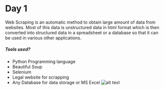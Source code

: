 # Day 1
Web Scraping is an automatic method to obtain large amount of data from websites. Most of this data is unstructured data in html format which is then converted into structured data in a spreadsheet or a database so that it can be used in various other applications.

##### Tools used?
- Python Programming language
- Beautiful Soup
- Selenium
- Legal website for scrapping
- Any Database for data storage or MS Excel
![alt text](<web scraping.webp>)